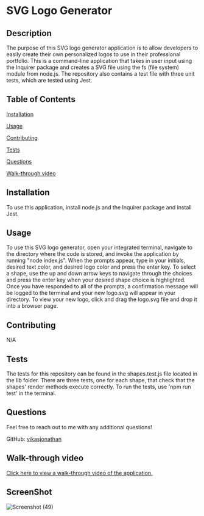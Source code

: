 # SVG Logo Generator     

  ## Description

  The purpose of this SVG logo generator application is to allow developers to easily create their own personalized logos to use in their professional portfolio. This is a command-line application that takes in user input using the Inquirer package and creates a SVG file using the fs (file system) module from node.js. The repository also contains a test file with three unit tests, which are tested using Jest.

  ## Table of Contents

  [Installation](#installation)

  [Usage](#usage)

 
  [Contributing](#contributing)

  [Tests](#tests)

  [Questions](#questions)

  [Walk-through video](#video)

  ## Installation <a id="installation"></a>

  To use this application, install node.js and the Inquirer package and install Jest.

  ## Usage <a id="usage"></a>

  To use this SVG logo generator, open your integrated terminal, navigate to the directory where the code is stored, and invoke the application by running "node index.js". When the prompts appear, type in your initials, desired text color, and desired logo color and press the enter key. To select a shape, use the up and down arrow keys to navigate through the choices and press the enter key when your desired shape choice is highlighted. Once you have responded to all of the prompts, a confirmation message will be logged to the terminal and your new logo.svg will appear in your directory. To view your new logo, click and drag the logo.svg file and drop it into a browser page. 

  

  ## Contributing <a id="contributing"></a>

  N/A

  ## Tests <a id="tests"></a>

  The tests for this repository can be found in the shapes.test.js file located in the lib folder. There are three tests, one for each shape, that check that the shapes' render methods execute correctly. To run the tests, use 'npm run test' in the terminal.

  ## Questions <a id="questions"></a>

  Feel free to reach out to me with any additional questions!

  GitHub: <a href="https://github.com/vikasjonathan"> vikasjonathan</a>

  ## Walk-through video <a id="video"></a>

  <a href="https://drive.google.com/file/d/1e7h5h6k_iY4D3mNg9yUT7hXgOnbYUDSe/view">Click here to view a walk-through video of the application.</a>

  ## ScreenShot 
  
  ![Screenshot (49)](https://github.com/vikasjonathan/SVG_Logo/assets/138143340/66f2c471-5e8b-414b-bdf4-838e482aa652)
